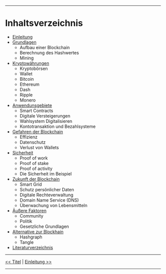 ***

# Inhaltsverzeichnis

- [Einleitung](03_introduction.md)
- [Grundlagen](04_basics.md)
    - Aufbau einer Blockchain
    - Berechnung des Hashwertes
    - Mining
- [Kryptowährungen](05_cryptocurrencies.md)
    - Kryptobörsen
    - Wallet
    - Bitcoin
    - Ethereum
    - Dash
    - Ripple
    - Monero
- [Anwendunsgebiete](06_use_cases.md)
    - Smart Contracts
    - Digitale Versteigerungen
    - Wahlsystem Digitalisieren
    - Kontotransaktion und Bezahlsysteme
- [Gefahren der Blockchain](07_risk_of_blockchain.md)
	- Effizienz
	- Datenschutz
	- Verlust von Wallets
- [Sicherheit](08_security.md)
	- Proof of work
	- Proof of stake
	- Proof of activity
	- Die Sicherheit im Beispiel
- [Zukunft der Blockchain](09_future_of_blockchain.md)
	- Smart Grid
	- Schutz persönlicher Daten
	- Digitale Rechteverwaltung
	- Domain Name Service (DNS)
	- Überwachung von Lebensmitteln
- [Äußere Faktoren](10_external_factors.md)
    - Community
    - Politik
    - Gesetzliche Grundlagen
- [Alternative zur Blockhain](11_alternatives.md)
    - Hashgraph
    - Tangle
- [Literaturverzeichnis](12_references.md) 

***

[<< Titel](01_title.md) | [Einleitung >>](03_introduction.md)

***
